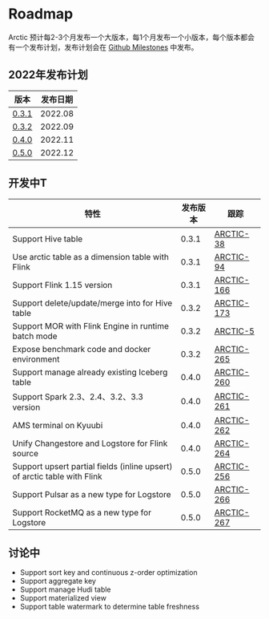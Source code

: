 # Roadmap

Arctic 预计每2-3个月发布一个大版本，每1个月发布一个小版本，每个版本都会有一个发布计划，发布计划会在 [Github Milestones](https://github.com/NetEase/arctic/milestones) 中发布。

## 2022年发布计划

| 版本                                                     | 发布日期          |
| --------------------------------------------------------| ---------------- |
| [0.3.1](https://github.com/NetEase/arctic/milestone/1)  | 2022.08          |
| [0.3.2](https://github.com/NetEase/arctic/milestone/2)  | 2022.09          |
| [0.4.0](https://github.com/NetEase/arctic/milestone/3)  | 2022.11          |
| [0.5.0](https://github.com/NetEase/arctic/milestone/4)  | 2022.12          |

## 开发中T

| 特性                                                     | 发布版本        |   跟踪  |
| --------------------------------------------------------| -------------- |--------|
|Support Hive table                                       | 0.3.1          | [ARCTIC-38](https://github.com/NetEase/arctic/issues/38) |
|Use arctic table as a dimension table with Flink         | 0.3.1          | [ARCTIC-94](https://github.com/NetEase/arctic/issues/94) |
|Support Flink 1.15 version                               | 0.3.1          | [ARCTIC-166](https://github.com/NetEase/arctic/issues/166) |
|Support delete/update/merge into for Hive table          | 0.3.2          | [ARCTIC-173](https://github.com/NetEase/arctic/issues/173) |
|Support MOR with Flink Engine in runtime batch mode      | 0.3.2          | [ARCTIC-5](https://github.com/NetEase/arctic/issues/5) |
|Expose benchmark code and docker environment             | 0.3.2          | [ARCTIC-265](https://github.com/NetEase/arctic/issues/265) |
|Support manage already existing Iceberg table            | 0.4.0          | [ARCTIC-260](https://github.com/NetEase/arctic/issues/260) |
|Support Spark 2.3、2.4、3.2、3.3 version                  | 0.4.0          | [ARCTIC-261](https://github.com/NetEase/arctic/issues/261) |
|AMS terminal on Kyuubi                                   | 0.4.0          | [ARCTIC-262](https://github.com/NetEase/arctic/issues/262) |
|Unify Changestore and Logstore for Flink source          | 0.4.0          | [ARCTIC-264](https://github.com/NetEase/arctic/issues/264) |
|Support upsert partial fields (inline upsert) of arctic table with Flink  | 0.5.0 | [ARCTIC-256](https://github.com/NetEase/arctic/issues/256) |
|Support Pulsar as a new type for Logstore                | 0.5.0          | [ARCTIC-266](https://github.com/NetEase/arctic/issues/266) |
|Support RocketMQ as a new type for Logstore              | 0.5.0          | [ARCTIC-267](https://github.com/NetEase/arctic/issues/267) |

## 讨论中

* Support sort key and continuous z-order optimization
* Support aggregate key
* Support manage Hudi table
* Support materialized view
* Support table watermark to determine table freshness